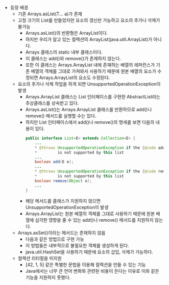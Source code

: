 - 등장 배경
    - 기존 Arrays.asList(T... a)가 존재
    - 고정 크기의 List를 만들었지만 요소의 갱신만 가능하고 요소의 추가나 삭제가 불가능
        - Arrays.asList()의 반환형은 ArrayList이다.
        - 하지만 우리가 알고 있는 컬렉션의 ArrayList(java.util.ArrayList)가 아니다.
        - Arrays 클래스의 static 내부 클래스이다.
        - 이 클래스는 add()와 remove()가 존재하지 않는다.
        - 또한 이 클래스는 Arrays.ArrayList 내에 존재하는 배열의 레퍼런스가 기존 배열의 객체를 그대로 가져와서 사용하기 때문에 원본 배열의 요소가 수정되면 Arrays.ArrayList의 요소도 수정된다.
    - 요소의 추가나 삭제 작업을 하게 되면 UnsupportedOperationException이 발생
        - Arrays.ArrayList 클래스는 List 인터페이스를 구현한 AbstractList라는 추상클래스를 상속받고 있다.
        - Arrays.asList()는 Arrays.ArrayList 클래스를 반환하므로 add()나 remove() 메서드를 실행할 수는 있다.
        - 하지만 List 인터페이스에서 add()나 remove()의 명세를 보면 다음의 내용이 있다.
            ```java
            public interface List<E> extends Collection<E> {
            	...
            	* @throws UnsupportedOperationException if the {@code add} operation
            	*         is not supported by this list
            	...
            	boolean add(E e);
            	...
            	* @throws UnsupportedOperationException if the {@code remove} operation
            	*         is not supported by this list
            	boolean remove(Object o);
            	...
            }
            ```
        - 해당 메서드를 클래스가 지원하지 않으면 UnsupportedOperationException이 발생
        - Arrays.ArrayList는 원본 배열의 객체를 그대로 사용하기 때문에 원본 배열에 심각한 영향을 줄 수 있는 add()나 remove() 메서드를 지원하지 않는다.
    - Arrays.asSet()이라는 메서드는 존재하지 않음
        - 다음과 같은 방법으로 구현 가능
        - 이 방법들은 내부적으로 불필요한 객체를 생성하게 된다.
        - java.util.HashSet을 사용하기 때문에 요소의 삽입, 삭제가 가능하다.
    - 컬렉션 리터럴을 미지원
        - [42, 1, 5] 같은 특별한 문법을 이용해 컬렉션을 만들 수 있는 기능
        - Java에서는 너무 큰 언어 변화와 관련된 비용이 든다는 이유로 이와 같은 기능을 지원하지 못했다.